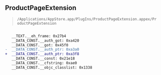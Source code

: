 ## ProductPageExtension

> `/Applications/AppStore.app/PlugIns/ProductPageExtension.appex/ProductPageExtension`

```diff

   __TEXT.__eh_frame: 0x27b4
   __DATA_CONST.__auth_got: 0xa420
   __DATA_CONST.__got: 0x45f0
-  __DATA_CONST.__auth_ptr: 0xa3a0
+  __DATA_CONST.__auth_ptr: 0xa3f8
   __DATA_CONST.__const: 0x21e18
   __DATA_CONST.__cfstring: 0xae0
   __DATA_CONST.__objc_classlist: 0x1338

```
